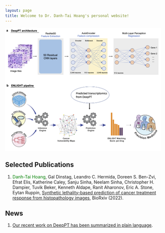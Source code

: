 ```yaml
---
layout: page
title: Welcome to Dr. Danh-Tai Hoang's personal website!
---
```



![deeppt](/images/deeppt.png "Deep PT")

## Selected Publications


1. <span style="color:green">Danh-Tai Hoang</span>, Gal Dinstag, Leandro C. Hermida, Doreen S. Ben-Zvi, Efrat Elis, Katherine Caley, Sanju Sinha, Neelam Sinha, Christopher H. Dampier, Tuvik Beker, Kenneth Aldape, Ranit Aharonov, Eric A. Stone, Eytan Ruppin, 
[Synthetic lethality-based prediction of cancer treatment response from histopathology images](https://www.biorxiv.org/content/10.1101/2022.06.07.495219v1.full),
BioRxiv (2022).


## News
1. [Our recent work on DeepPT has been summarized in plain language](https://www.webwire.com/ViewPressRel.asp?aId=290352&fbclid=IwAR2mI35gXwy0fR1nzIGBPV1NJeuUiuT2yCNbPChyfxAXXUkEw9kd7TVO4xY).

